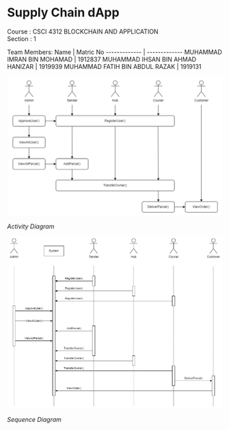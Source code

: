 # Supply Chain dApp

Course : CSCI 4312 BLOCKCHAIN AND APPLICATION <br />
Section : 1

Team Members:
Name  | Matric No
------------- | -------------
MUHAMMAD IMRAN BIN MOHAMAD  | 1912837
MUHAMMAD IHSAN BIN AHMAD HANIZAR  | 1919939
MUHAMMAD FATIH BIN ABDUL RAZAK  | 1919131

![Activity Diagram](https://github.com/0xh34rtl3ss/SupplyChain_dApp/blob/main/assets/Screenshot%202023-01-03%20at%2022.11.50.png)

*Activity Diagram*

![Sequence Diagram](https://github.com/0xh34rtl3ss/SupplyChain_dApp/blob/main/assets/Sequence%20Diagram.png)

*Sequence Diagram*